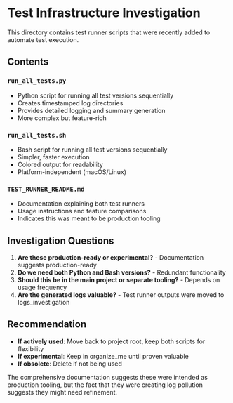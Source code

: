 # Test Infrastructure Investigation

This directory contains test runner scripts that were recently added to automate test execution.

## Contents

### `run_all_tests.py`
- Python script for running all test versions sequentially
- Creates timestamped log directories
- Provides detailed logging and summary generation
- More complex but feature-rich

### `run_all_tests.sh` 
- Bash script for running all test versions sequentially
- Simpler, faster execution
- Colored output for readability
- Platform-independent (macOS/Linux)

### `TEST_RUNNER_README.md`
- Documentation explaining both test runners
- Usage instructions and feature comparisons
- Indicates this was meant to be production tooling

## Investigation Questions

1. **Are these production-ready or experimental?** - Documentation suggests production-ready
2. **Do we need both Python and Bash versions?** - Redundant functionality
3. **Should this be in the main project or separate tooling?** - Depends on usage frequency
4. **Are the generated logs valuable?** - Test runner outputs were moved to logs_investigation

## Recommendation

- **If actively used**: Move back to project root, keep both scripts for flexibility
- **If experimental**: Keep in organize_me until proven valuable  
- **If obsolete**: Delete if not being used

The comprehensive documentation suggests these were intended as production tooling, but the fact that they were creating log pollution suggests they might need refinement.
